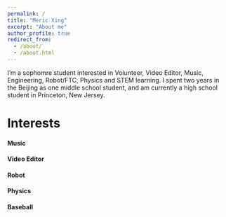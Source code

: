 ```yaml
---
permalink: /
title: "Meric Xing"
excerpt: "About me"
author_profile: true
redirect_from: 
  - /about/
  - /about.html
---
```


I’m a sophomre student interested in Volunteer, Video Editor, Music, Engineering, Robot/FTC, Physics and STEM learning. I spent two years in the Beijing as one middle school student, and am currently a high school student in Princeton, New Jersey.

Interests
======

#### Music 
#### Video Editor
#### Robot
#### Physics
#### Baseball